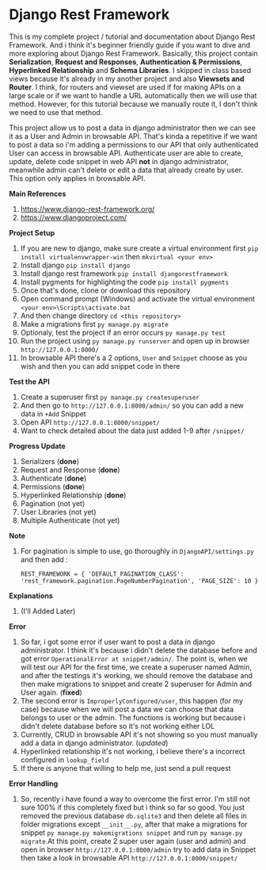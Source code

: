 # Django Rest Framework

This is my complete project / tutorial and documentation about Django Rest Framework. And i think it's beginner friendly guide if you want to dive 
and more exploring about Django Rest Framework. Basically, this project contain **Serialization**, **Request and Responses**, **Authentication & Permissions**,
**Hyperlinked Relationship** and **Schema Libraries**. I skipped in class based views because it's already in my another project and also **Viewsets and Router**.
I think, for routers and viewset are used if for making APIs on a large scale or if we want to handle a URL automatically then we will use that method. However, 
for this tutorial because we manually route it, I don't think we need to use that method. 

This project allow us to post a data in django administrator then we can see it as a User and Admin in browsable API. That's kinda a repetitive if we want to post
a data so i'm adding a permissions to our API that only authenticated User can access in browsable API. Authenticate user are able to create, update, delete code
snippet in web API **not** in django administrator, meanwhile admin can't delete or edit a data that already create by user. This option only applies in browsable API.


**Main References** 
1. https://www.django-rest-framework.org/  
2. https://www.djangoproject.com/

**Project Setup**
1. If you are new to django, make sure create a virtual environment first `pip install virtualenvwrapper-win` then `mkvirtual <your env>`
2. Install django `pip install django`
3. Install django rest framework `pip install djangorestframework`
4. Install pygments for highlighting the code `pip install pygments`
5. Once that's done, clone or download this repository
6. Open command prompt (Windows) and activate the virtual environment `<your env>\Scripts\activate.bat`
7. And then change directory `cd <this repository>`
8. Make a migrations first `py manage.py migrate`
9. Optionaly, test the project if an error occurs `py manage.py test`
10. Run the project using `py manage.py runserver` and open up in browser `http://127.0.0.1:8000/`
11. In browsable API there's a 2 options, `User` and `Snippet` choose as you wish and then you can add snippet code in there

**Test the API**
1. Create a superuser first `py manage.py createsuperuser`
2. And then go to `http://127.0.0.1:8000/admin/` so you can add a new data in `+Add` Snippet 
3. Open API `http://127.0.0.1:8000/snippet/`
4. Want to check detailed about the data just added 1-9 after `/snippet/`

**Progress Update**
1. Serializers (**done**)
2. Request and Response (**done**)
3. Authenticate (**done**)
4. Permissions (**done**)
5. Hyperlinked Relationship (**done**)
6. Pagination (not yet)
7. User Libraries (not yet)
8. Multiple Authenticate (not yet)

**Note**
1. For pagination is simple to use, go thoroughly in `DjangoAPI/settings.py` and then add : 

    `REST_FRAMEWORK = {
    'DEFAULT_PAGINATION_CLASS': 'rest_framework.pagination.PageNumberPagination',
    'PAGE_SIZE': 10
    }`

**Explanations**
1. (I'll Added Later)

**Error**
1. So far, i got some error if user want to post a data in django administrator. I think it's because i didn't delete the database before and got
error `OperationalError at snippet/admin/`. The point is, when we will test our API for the first time, we create a superuser named Admin, and after the testings it's working,
we should remove the database and then make migrations to snippet and create 2 superuser for Admin and User again. (**fixed**)
2. The second error is `ImproperlyConfigured/user`, this happen (for my case) because when we will post a data we can choose that data belongs to user or the admin.
The functions is working but because i didn't delete database before so it's not working either LOL
3. Currently, CRUD in browsable API it's not showing so you must manually add a data in django administrator. (*updated*)
4. Hyperlinked relationship it's not working, i believe there's a incorrect configured in `lookup_field`
4. If there is anyone that willing to help me, just send a pull request

**Error Handling**
1. So, recently i have found a way to overcome the first error. I'm still not sure 100% if this completely fixed but i think so far so good. You just removed the previous database `db.sqlite3` and then delete all files in folder migrations except `__init__.py`, after that make a migrations for snippet `py manage.py makemigrations snippet` and run `py manage.py migrate`.At this point, create 2 super user again (user and admin) and open in browser `http://127.0.0.1:8000/admin` try to add data in Snippet then take a look in browsable API `http://127.0.0.1:8000/snippet/`
